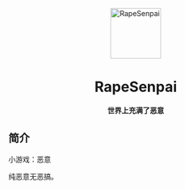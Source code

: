 <p align="center">
  <a href="https://Ian993.github.io/AJ/AJ-main/index.html"><img src="https://github.com/Ian993/AJ/AJ-main/static/image/ClickBefore.png?raw=true" width="100" height="100" alt="RapeSenpai"></a>
</p>
<div align="center">

# RapeSenpai
**世界上充满了恶意**
</div>

## 简介
小游戏：恶意

纯恶意无恶搞。
